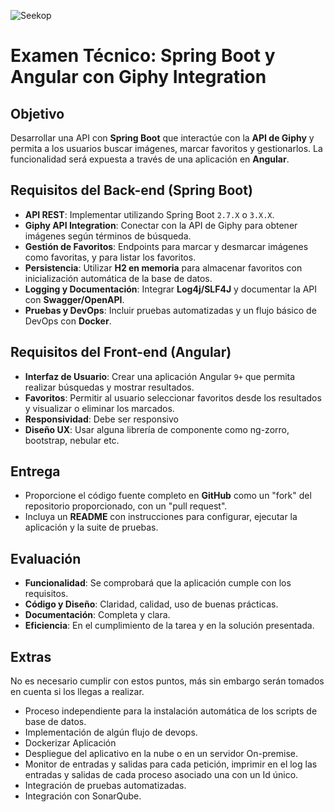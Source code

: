 ![Seekop](https://www.sicopweb.com/8.0/workspace/styles/images/logos/sicop.png)

# Examen Técnico: Spring Boot y Angular con Giphy Integration

## Objetivo
Desarrollar una API con **Spring Boot** que interactúe con la **API de Giphy** y permita a los usuarios buscar imágenes, marcar favoritos y gestionarlos. La funcionalidad será expuesta a través de una aplicación en **Angular**.

## Requisitos del Back-end (Spring Boot)
- **API REST**: Implementar utilizando Spring Boot `2.7.X` o `3.X.X`.
- **Giphy API Integration**: Conectar con la API de Giphy para obtener imágenes según términos de búsqueda.
- **Gestión de Favoritos**: Endpoints para marcar y desmarcar imágenes como favoritas, y para listar los favoritos.
- **Persistencia**: Utilizar **H2 en memoria** para almacenar favoritos con inicialización automática de la base de datos.
- **Logging y Documentación**: Integrar **Log4j/SLF4J** y documentar la API con **Swagger/OpenAPI**.
- **Pruebas y DevOps**: Incluir pruebas automatizadas y un flujo básico de DevOps con **Docker**.

## Requisitos del Front-end (Angular)
- **Interfaz de Usuario**: Crear una aplicación Angular `9+` que permita realizar búsquedas y mostrar resultados.
- **Favoritos**: Permitir al usuario seleccionar favoritos desde los resultados y visualizar o eliminar los marcados.
- **Responsividad**: Debe ser responsivo
- **Diseño UX**: Usar alguna librería de componente como ng-zorro, bootstrap, nebular etc.

## Entrega
- Proporcione el código fuente completo en **GitHub** como un "fork" del repositorio proporcionado, con un "pull request".
- Incluya un **README** con instrucciones para configurar, ejecutar la aplicación y la suite de pruebas.

## Evaluación
- **Funcionalidad**: Se comprobará que la aplicación cumple con los requisitos.
- **Código y Diseño**: Claridad, calidad, uso de buenas prácticas.
- **Documentación**: Completa y clara.
- **Eficiencia**: En el cumplimiento de la tarea y en la solución presentada.

## Extras
No es necesario cumplir con estos puntos, más sin embargo serán tomados en cuenta si
los llegas a realizar.
- Proceso independiente para la instalación automática de los scripts de base de
datos.
- Implementación de algún flujo de devops.
- Dockerizar Aplicación
- Despliegue del aplicativo en la nube o en un servidor On-premise.
- Monitor de entradas y salidas para cada petición, imprimir en el log las entradas y
salidas de cada proceso asociado una con un Id único.
- Integración de pruebas automatizadas.
- Integración con SonarQube.